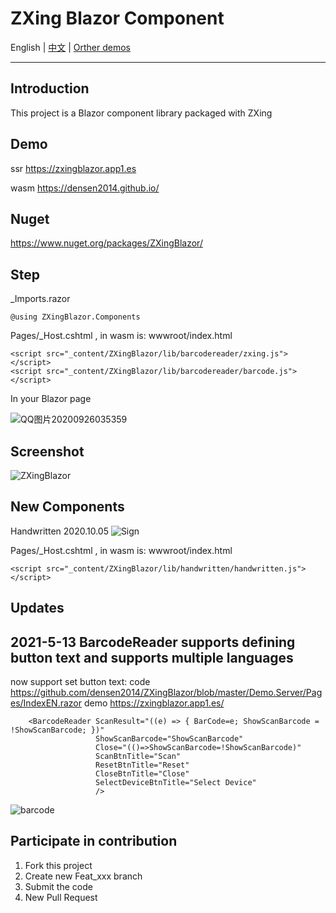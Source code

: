 ﻿# ZXing Blazor Component

English | <a href="README.zh-CN.md">中文</a>  | <a href="https://github.com/densen2014/FreeSqlDemos/blob/master/MyDemos.md"> Orther demos</a>

---

## Introduction
This project is a Blazor component library packaged with ZXing

## Demo  
ssr
https://zxingblazor.app1.es

wasm
https://densen2014.github.io/

## Nuget
https://www.nuget.org/packages/ZXingBlazor/

## Step
_Imports.razor 

    @using ZXingBlazor.Components

Pages/_Host.cshtml  , in wasm is: wwwroot/index.html

    <script src="_content/ZXingBlazor/lib/barcodereader/zxing.js"></script>
    <script src="_content/ZXingBlazor/lib/barcodereader/barcode.js"></script>

In your Blazor page

![QQ图片20200926035359](https://user-images.githubusercontent.com/8428709/94327539-fd287900-ffab-11ea-8783-a26cd5f29f9a.png)


## Screenshot
![ZXingBlazor](https://user-images.githubusercontent.com/8428709/94275844-c28cf500-ff47-11ea-9c65-2370752d2b5b.gif) 

## New Components
Handwritten  2020.10.05
![Sign](https://user-images.githubusercontent.com/8428709/95032378-96e1db80-06ba-11eb-8291-c00c3c2ea9fb.gif)

Pages/_Host.cshtml  , in wasm is: wwwroot/index.html

    <script src="_content/ZXingBlazor/lib/handwritten/handwritten.js"></script>
    

## Updates
2021-5-13 BarcodeReader supports defining button text and supports multiple languages
-----
now support set button text:
code
https://github.com/densen2014/ZXingBlazor/blob/master/Demo.Server/Pages/IndexEN.razor
demo
https://zxingblazor.app1.es/

```
    <BarcodeReader ScanResult="((e) => { BarCode=e; ShowScanBarcode = !ShowScanBarcode; })"
                   ShowScanBarcode="ShowScanBarcode"
                   Close="(()=>ShowScanBarcode=!ShowScanBarcode)" 
                   ScanBtnTitle="Scan"
                   ResetBtnTitle="Reset"
                   CloseBtnTitle="Close"
                   SelectDeviceBtnTitle="Select Device"
                   />
```

![barcode](https://user-images.githubusercontent.com/8428709/118119633-f6416000-b3ee-11eb-8537-ec356242f63b.jpg)



## Participate in contribution

1. Fork this project
2. Create new Feat_xxx branch
3. Submit the code
4. New Pull Request
